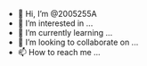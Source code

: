 - 👋 Hi, I’m @2005255A
- 👀 I’m interested in ...
- 🌱 I’m currently learning ...
- 💞️ I’m looking to collaborate on ...
- 📫 How to reach me ...

<!---
2005255A/2005255A is a ✨ special ✨ repository because its `README.md` (this file) appears on your GitHub profile.
You can click the Preview link to take a look at your changes.
--->
